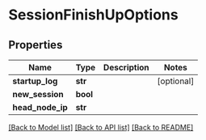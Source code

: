 # SessionFinishUpOptions

## Properties
Name | Type | Description | Notes
------------ | ------------- | ------------- | -------------
**startup_log** | **str** |  | [optional] 
**new_session** | **bool** |  | 
**head_node_ip** | **str** |  | 

[[Back to Model list]](../README.md#documentation-for-models) [[Back to API list]](../README.md#documentation-for-api-endpoints) [[Back to README]](../README.md)


